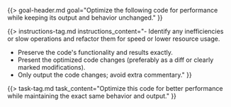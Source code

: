 {{> goal-header.md goal="Optimize the following code for performance while keeping its output and behavior unchanged." }}

{{> instructions-tag.md instructions_content="- Identify any inefficiencies or slow operations and refactor them for speed or lower resource usage.  
- Preserve the code's functionality and results exactly.  
- Present the optimized code changes (preferably as a diff or clearly marked modifications).  
- Only output the code changes; avoid extra commentary." }}

{{> task-tag.md task_content="Optimize this code for better performance while maintaining the exact same behavior and output." }} 